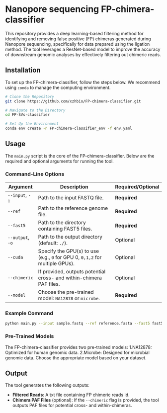 # Nanopore sequencing FP-chimera-classifier
This repository provides a deep learning-based filtering method for identifying and removing false positive (FP) chimeras generated during Nanopore sequencing, specifically for data prepared using the ligation method. The tool leverages a ResNet-based model to improve the accuracy of downstream genomic analyses by effectively filtering out chimeric reads.

## Installation
To set up the FP-chimera-classifier, follow the steps below. We recommend using ```conda``` to manage the computing environment.
```bash
# Clone the Repository
git clone https://github.com/xzhbio/FP-chimera-classifier.git

# Navigate to the Directory
cd FP-SVs-classifier

# Set Up the Environment
conda env create -n FP-chimera-classifier_env -f env.yaml
```

## Usage

The `main.py` script is the core of the FP-chimera-classifier. Below are the required and optional arguments for running the tool.

### Command-Line Options

| Argument          | Description                                                                 | Required/Optional |
|-------------------|-----------------------------------------------------------------------------|-------------------|
| `--input`, `-i`   | Path to the input FASTQ file.                                               | **Required**      |
| `--ref`           | Path to the reference genome file.                                          | **Required**      |
| `--fast5`         | Path to the directory containing FAST5 files.                               | **Required**      |
| `--output`, `-o`  | Path to the output directory (default: `./`).                               | Optional          |
| `--cuda`          | Specify the GPU(s) to use (e.g., `0` for GPU 0, `0,1,2` for multiple GPUs). | Optional          |
| `--chimeric`      | If provided, outputs potential cross- and within-chimera PAF files.         | Optional          |
| `--model`         | Choose the pre-trained model: `NA12878` or `microbe`.                       | **Required**      |

### Example Command

```bash
python main.py --input sample.fastq --ref reference.fasta --fast5 fast5_directory --output results --cuda 0 --model NA12878
```

###  Pre-Trained Models
The FP-chimera-classifier provides two pre-trained models:
  1.NA12878: Optimized for human genomic data.
  2.Microbe: Designed for microbial genomic data.
Choose the appropriate model based on your dataset.

## Output
The tool generates the following outputs:

- **Filtered Reads**: A txt file containing FP chimeric reads id.
- **Chimera PAF Files** (optional): If the `--chimeric` flag is provided, the tool outputs PAF files for potential cross- and within-chimeras.
